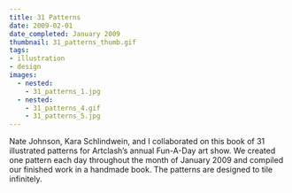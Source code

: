 ```yaml
---
title: 31 Patterns
date: 2009-02-01
date_completed: January 2009
thumbnail: 31_patterns_thumb.gif
tags:
- illustration
- design
images:
  - nested:
    - 31_patterns_1.jpg
  - nested:
    - 31_patterns_4.gif
    - 31_patterns_5.jpg
---
```


Nate Johnson, Kara Schlindwein, and I collaborated on this book of 31 illustrated patterns for Artclash’s annual Fun-A-Day art show. We created one pattern each day throughout the month of January 2009 and compiled our finished work in a handmade book. The patterns are designed to tile infinitely.
